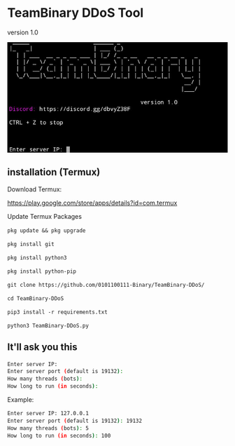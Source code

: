 # TeamBinary DDoS Tool
version 1.0

![banner](banner.png)

## installation (Termux)

Download Termux:

https://play.google.com/store/apps/details?id=com.termux

Update Termux Packages

```pkg update && pkg upgrade```

```pkg install git```

```pkg install python3```

```pkg install python-pip```

```git clone https://github.com/0101100111-Binary/TeamBinary-DDoS/```

```cd TeamBinary-DDoS```

```pip3 install -r requirements.txt```

```python3 TeamBinary-DDoS.py```

## It'll ask you this

```bash
Enter server IP:
Enter server port (default is 19132):
How many threads (bots): 
How long to run (in seconds):
```

Example:

```bash
Enter server IP: 127.0.0.1
Enter server port (default is 19132): 19132
How many threads (bots): 5
How long to run (in seconds): 100
```
